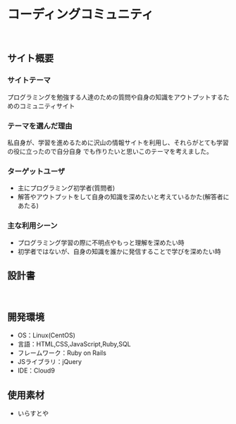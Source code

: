 # コーディングコミュニティ
​
## サイト概要
### サイトテーマ
プログラミングを勉強する人達のための質問や自身の知識をアウトプットするためのコミュニティサイト
​
### テーマを選んだ理由
私自身が、学習を進めるために沢山の情報サイトを利用し、それらがとても学習の役に立ったので自分自身
でも作りたいと思いこのテーマを考えました。
​
### ターゲットユーザ
- 主にプログラミング初学者(質問者)
- 解答やアウトプットをして自身の知識を深めたいと考えているかた(解答者にあたる)
​
### 主な利用シーン
- プログラミング学習の際に不明点やもっと理解を深めたい時
- 初学者ではないが、自身の知識を誰かに発信することで学びを深めたい時
​
## 設計書
<!--テーマを設定・提出する時点では不要です-->
​
## 開発環境
- OS：Linux(CentOS)
- 言語：HTML,CSS,JavaScript,Ruby,SQL
- フレームワーク：Ruby on Rails
- JSライブラリ：jQuery
- IDE：Cloud9
​
## 使用素材
- いらすとや